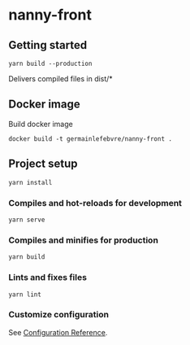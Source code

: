 # nanny-front

## Getting started
```
yarn build --production
```
Delivers compiled files in dist/*

## Docker image
Build docker image
```
docker build -t germainlefebvre/nanny-front .
```

## Project setup
```
yarn install
```

### Compiles and hot-reloads for development
```
yarn serve
```

### Compiles and minifies for production
```
yarn build
```

### Lints and fixes files
```
yarn lint
```

### Customize configuration
See [Configuration Reference](https://cli.vuejs.org/config/).
